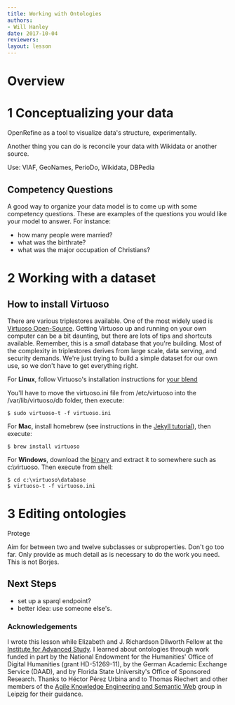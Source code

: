```yaml
---
title: Working with Ontologies
authors:
- Will Hanley
date: 2017-10-04
reviewers:
layout: lesson
---
```


# Overview


# 1 Conceptualizing your data
OpenRefine as a tool to visualize data's structure, experimentally.

Another thing you can do is reconcile your data with Wikidata or another source.

Use: VIAF, GeoNames, PerioDo, Wikidata, DBPedia


## Competency Questions
A good way to organize your data model is to come up with some competency questions. These are examples of the questions you would like your model to answer. For instance:

- how many people were married?
- what was the birthrate?
- what was the major occupation of Christians?

# 2 Working with a dataset

## How to install Virtuoso
There are various triplestores available. One of the most widely used is [Virtuoso Open-Source](http://virtuoso.openlinksw.com/dataspace/doc/dav/wiki/Main/). Getting Virtuoso up and running on your own computer can be a bit daunting, but there are lots of tips and shortcuts available. Remember, this is a *small* database that you're building. Most of the complexity in triplestores derives from large scale, data serving, and security demands. We're just trying to build a simple dataset for our own use, so we don't have to get everything right.

For **Linux**, follow Virtuoso's installation instructions for [your blend](http://virtuoso.openlinksw.com/dataspace/doc/dav/wiki/Main/VOSBuild#Building%20for%20Linux%20or%20other%20Unix-like%20OS)

You'll have to move the virtuoso.ini file from /etc/virtuoso into the /var/lib/virtuoso/db folder, then execute:

`$ sudo virtuoso-t -f virtuoso.ini`

For **Mac**, install homebrew (see instructions in the [Jekyll tutorial](http://programminghistorian.org/lessons/building-static-sites-with-jekyll-github-pages#command-line-tools-suite-a-idsection2-1a)), then execute:

`$ brew install virtuoso`

For **Windows**, download the [binary](http://virtuoso.openlinksw.com/dataspace/doc/dav/wiki/Main/VOSDownload#Pre-built%20binaries%20for%20Windows) and extract it to somewhere such as c:\virtuoso. Then execute from shell:

```
$ cd c:\virtuoso\database
$ virtuoso-t -f virtuoso.ini
```

# 3 Editing ontologies
Protege

Aim for between two and twelve subclasses or subproperties.
Don't go too far. Only provide as much detail as is necessary to do the work you need. This is not Borjes.

## Next Steps
- set up a sparql endpoint?
- better idea: use someone else's.

### Acknowledgements
I wrote this lesson while Elizabeth and J. Richardson Dilworth Fellow at the [Institute for Advanced Study](ias.edu). I learned about ontologies through work funded in part by the National Endowment for the Humanities' Office of Digital Humanities (grant HD-51269-11), by the German Academic Exchange Service (DAAD), and by Florida State University's Office of Sponsored Research. Thanks to Héctor Pérez Urbina and to Thomas Riechert and other members of the [Agile Knowledge Engineering and Semantic Web](aksw.org) group in Leipzig for their guidance.
